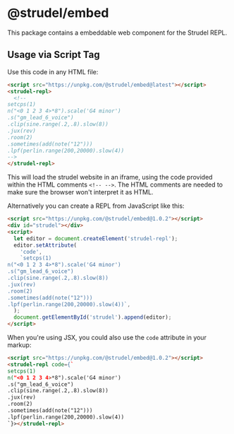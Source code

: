 # @strudel/embed

This package contains a embeddable web component for the Strudel REPL.

## Usage via Script Tag

Use this code in any HTML file:

```html
<script src="https://unpkg.com/@strudel/embed@latest"></script>
<strudel-repl>
  <!--
setcps(1)
n("<0 1 2 3 4>*8").scale('G4 minor')
.s("gm_lead_6_voice")
.clip(sine.range(.2,.8).slow(8))
.jux(rev)
.room(2)
.sometimes(add(note("12")))
.lpf(perlin.range(200,20000).slow(4))
-->
</strudel-repl>
```

This will load the strudel website in an iframe, using the code provided within the HTML comments `<!-- -->`.
The HTML comments are needed to make sure the browser won't interpret it as HTML.

Alternatively you can create a REPL from JavaScript like this:

```html
<script src="https://unpkg.com/@strudel/embed@1.0.2"></script>
<div id="strudel"></div>
<script>
  let editor = document.createElement('strudel-repl');
  editor.setAttribute(
    'code',
    `setcps(1)
n("<0 1 2 3 4>*8").scale('G4 minor')
.s("gm_lead_6_voice")
.clip(sine.range(.2,.8).slow(8))
.jux(rev)
.room(2)
.sometimes(add(note("12")))
.lpf(perlin.range(200,20000).slow(4))`,
  );
  document.getElementById('strudel').append(editor);
</script>
```

When you're using JSX, you could also use the `code` attribute in your markup:

```html
<script src="https://unpkg.com/@strudel/embed@1.0.2"></script>
<strudel-repl code={`
setcps(1)
n("<0 1 2 3 4>*8").scale('G4 minor')
.s("gm_lead_6_voice")
.clip(sine.range(.2,.8).slow(8))
.jux(rev)
.room(2)
.sometimes(add(note("12")))
.lpf(perlin.range(200,20000).slow(4))
`}></strudel-repl>
```
